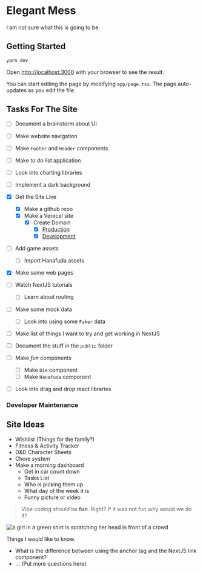 # Elegant Mess

I am not sure what this is going to be.

## Getting Started

```bash
yarn dev
```

Open [http://localhost:3000](http://localhost:3000) with your browser to see the
result.

You can start editing the page by modifying `app/page.tsx`. The page auto-updates
as you edit the file.

## Tasks For The Site

- [ ] Document a brainstorm about UI
- [ ] Make website navigation
- [ ] Make `Footer` and `Header` components
- [ ] Make _to do_ list application
- [ ] Look into charting libraries
- [ ] Implement a dark background

- [x] Get the Site Live
  - [x] Make a github repo
  - [x] Make a Verecel site
    - [x] Create Domain
      - [x] [Production](https://elegant-mess.lovelyvector.com)
      - [x] [Development](https://dev.elegant-mess.lovelyvector.com)
- [ ] Add game assets
  - [ ] Import Hanafuda assets
- [x] Make some web pages
- [ ] Watch NextJS tutorials
  - [ ] Learn about routing
- [ ] Make some mock data
  - [ ] Look into using some `Faker` data
- [ ] Make list of things I want to try and get working in NextJS
- [ ] Document the stuff in the `public` folder
- [ ] Make _fun_ components
  - [ ] Make `Die` component
  - [ ] Make `Hanafuda` component
- [ ] Look into drag and drop react libraries

### Developer Maintenance

## Site Ideas

- Wishlist (Things for the family?)
- Fitness & Activity Tracker
- D&D Character Sheets
- Chore _system_
- Make a morning dashboard
  - Get in car count down
  - Tasks List
  - Who is picking them up
  - What day of the week it is
  - Funny picture or video

> Vibe coding _should_ be **fun**. Right? If it was not fun why would we do it?

![a girl in a green shirt is scratching her head in front of a crowd](https://media.tenor.com/7XIFkNynPpEAAAAC/sailor-moon-makoto-kino.gif)

Things I would like to know.

- What is the difference between using the anchor tag and the NextJS link component?
- ... (Put more questions here)
